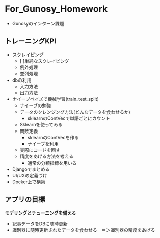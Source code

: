 # For_Gunosy_Homework
- Gunosyのインターン課題
## トレーニングKPI
- スクレイピング
  - [ ]単純なスクレイピング
  - 例外処理
  - 並列処理
- dbの利用
  - 入力方法
  - 出力方法
- ナイーブベイズで機械学習(train_test_split)
  - ナイーブの勉強
  - データのクレンジング方法(どんなデータを食わせるか)
    - sklearnのContVecで単語ごとにカウント
  - Sklearnを使ってみる
  - 関数定義
    - sklearnのContVecを作る
    - ナイーブを利用
  - 実際にコードを回す
  - 精度をあげる方法を考える
    - 通常の分類指標を用いる
- Djangoでまとめる
- UI/UXの定義づけ
- Docker上で構築

## アプリの目標
**モデリングとチューニングを備える**
- 記事データをDBに随時更新
- 識別器に随時更新されたデータを食わせる　＝＞識別器の精度をあげる
